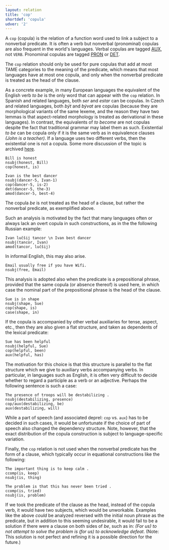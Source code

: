 ```yaml
---
layout: relation
title: 'cop'
shortdef: 'copula'
udver: '2'
---
```


A `cop` (copula) is the relation of a function word used to link a subject to a nonverbal predicate.
It is often a verb but nonverbal (pronominal) copulas are also frequent in the world's languages.
Verbal copulas are tagged [AUX](), not `VERB`. Pronominal copulas are tagged [PRON]() or [DET]().

The `cop` relation
should only be used for pure copulas that add at most TAME categories to the meaning of the predicate,
which means that most languages have at most one copula, and only when the nonverbal predicate is treated
as the head of the clause.

As a concrete example, in many European languages the equivalent of the English verb _to be_ is the only word that can appear with the `cop` relation. In Spanish and related languages, both _ser_ and _estar_ can be copulas. In Czech and related languages, both _být_ and _bývat_ are copulas (because they are morphological variants of the same lexeme, and the reason they have two lemmas is that aspect-related morphology is treated as derivational in these languages). In contrast, the equivalents of _to become_ are not copulas despite the fact that traditional grammar may label them as such. Existential _to be_ can be copula only if it is the same verb as in equivalence clauses _(John is a teacher)_. If a language uses two different verbs, then the existential one is not a copula. Some more discussion of the topic is archived [here](https://universaldependencies.org/v2/copula.html#guidelines-for-udv2).

~~~ sdparse
Bill is honest
nsubj(honest, Bill)
cop(honest, is)
~~~

~~~ sdparse
Ivan is the best dancer
nsubj(dancer-5, Ivan-1)
cop(dancer-5, is-2)
det(dancer-5, the-3)
amod(dancer-5, best-4)
~~~

The copula *be* is not treated as the head of a clause, but rather the nonverbal predicate, as exemplified above.

Such an analysis is motivated by the fact that many languages often or always lack an overt copula in such
constructions, as in the the following Russian example:

~~~ sdparse
Ivan lučšij tancor \n Ivan best dancer
nsubj(tancor, Ivan)
amod(tancor, lučšij)
~~~

In informal English, this may also arise.

~~~ sdparse
Email usually free if you have Wifi.
nsubj(free, Email)
~~~

This analysis is adopted also when the predicate is a prepositional phrase, provided that the same copula
(or absence thereof) is used here, in which case the nominal part of the
prepositional phrase is the head of the clause.

~~~ sdparse
Sue is in shape
nsubj(shape, Sue)
cop(shape, is)
case(shape, in)
~~~

<!--A parallel can also be drawn to so-called raising-to-object or small clause constructions in English.
Under the basic analysis proposed for SD, the predicate complement is
not linked to its subject argument, but in the enhanced representation
(see below), the linkage is then parallel to the treatment in a zero
copula language:

~~~ sdparse
I judge Ivan the best dancer
nsubj(judge-2, I-1)
obj(judge-2, Ivan-3)
xcomp(judge-2, dancer-6)
det(dancer-6, the-4)
amod(dancer-6, best-5)
nsubj(dancer-6, Ivan-3)
~~~
-->

If the copula is accompanied by other verbal auxiliaries for tense, aspect, etc., then they are also given a flat structure, and taken as dependents of the lexical predicate:

~~~ sdparse
Sue has been helpful
nsubj(helpful, Sue)
cop(helpful, been)
aux(helpful, has)
~~~

The motivation for this choice is that this structure is parallel to the flat structure which we give to auxiliary verbs accompanying verbs. In particular, in languages such as English, it is often very difficult to decide whether to regard a participle as a verb or an adjective.  Perhaps the following sentence is such a case:

~~~ sdparse
The presence of troops will be destabilizing .
nsubj(destabilizing, presence)
cop/aux(destabilizing, be)
aux(destabilizing, will)
~~~

While a part of speech (and associated deprel: `cop` vs. `aux`) has to be decided in such cases, it would be unfortunate if the choice of part of speech also changed the dependency structure. Note, however, that the exact distribution of the copula construction is subject to language-specific variation.

Finally, the `cop` relation is not used when the nonverbal predicate has the form of a clause, which typically occur in equational constructions like the following:

~~~ sdparse
The important thing is to keep calm .
ccomp(is, keep)
nsubj(is, thing)
~~~

~~~ sdparse
The problem is that this has never been tried .
ccomp(is, tried)
nsubj(is, problem)
~~~

If we took the predicate of the clause as the head, instead of the copula verb, it would have two subjects, which would be unworkable. Examples like the above *could* be analyzed reversed with the initial noun phrase as the predicate, but in addition to this seeming undesirable, it would fail to be a solution if there were a clause on both sides of *be*, such as in: *(For us) to not attempt to solve the problem is (for us) to acknowledge defeat*. (Note: This solution is not perfect and refining it is a possible direction for the future.)
